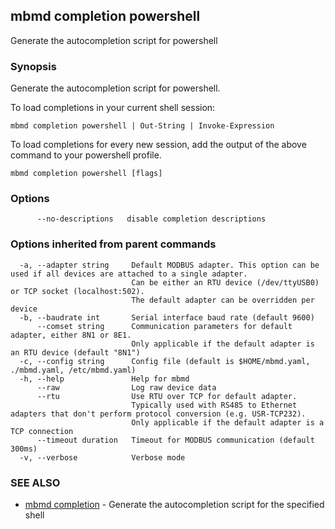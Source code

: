 ## mbmd completion powershell

Generate the autocompletion script for powershell

### Synopsis

Generate the autocompletion script for powershell.

To load completions in your current shell session:

	mbmd completion powershell | Out-String | Invoke-Expression

To load completions for every new session, add the output of the above command
to your powershell profile.


```
mbmd completion powershell [flags]
```

### Options

```
      --no-descriptions   disable completion descriptions
```

### Options inherited from parent commands

```
  -a, --adapter string     Default MODBUS adapter. This option can be used if all devices are attached to a single adapter.
                           Can be either an RTU device (/dev/ttyUSB0) or TCP socket (localhost:502).
                           The default adapter can be overridden per device
  -b, --baudrate int       Serial interface baud rate (default 9600)
      --comset string      Communication parameters for default adapter, either 8N1 or 8E1.
                           Only applicable if the default adapter is an RTU device (default "8N1")
  -c, --config string      Config file (default is $HOME/mbmd.yaml, ./mbmd.yaml, /etc/mbmd.yaml)
  -h, --help               Help for mbmd
      --raw                Log raw device data
      --rtu                Use RTU over TCP for default adapter.
                           Typically used with RS485 to Ethernet adapters that don't perform protocol conversion (e.g. USR-TCP232).
                           Only applicable if the default adapter is a TCP connection
      --timeout duration   Timeout for MODBUS communication (default 300ms)
  -v, --verbose            Verbose mode
```

### SEE ALSO

* [mbmd completion](mbmd_completion.md)	 - Generate the autocompletion script for the specified shell

